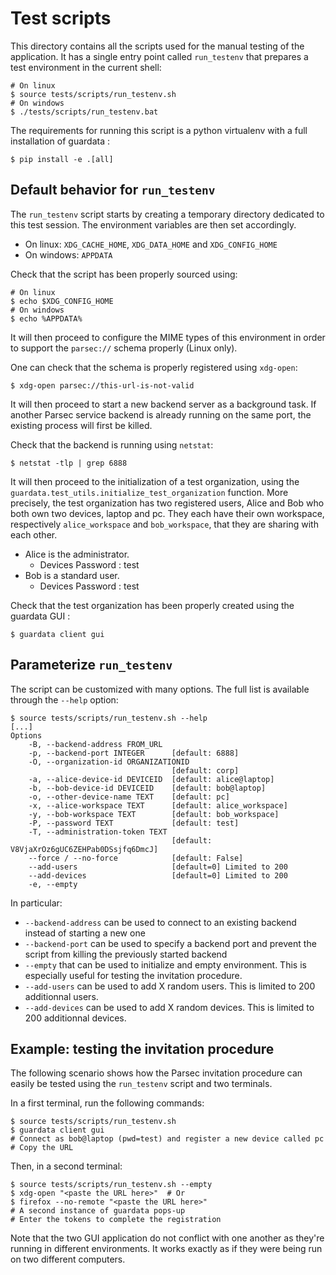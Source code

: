 Test scripts
============

This directory contains all the scripts used for the manual testing of the application.
It has a single entry point called `run_testenv` that prepares a test environment
in the current shell:

    # On linux
    $ source tests/scripts/run_testenv.sh
    # On windows
    $ ./tests/scripts/run_testenv.bat


The requirements for running this script is a python virtualenv with a full installation
of guardata :

    $ pip install -e .[all]


Default behavior for `run_testenv`
-------------------------------------------

The `run_testenv` script starts by creating a temporary directory dedicated
to this test session. The environment variables are then set accordingly.
- On linux: `XDG_CACHE_HOME`, `XDG_DATA_HOME` and `XDG_CONFIG_HOME`
- On windows: `APPDATA`

Check that the script has been properly sourced using:

    # On linux
    $ echo $XDG_CONFIG_HOME
    # On windows
    $ echo %APPDATA%

It will then proceed to configure the MIME types of this environment in order to
support the `parsec://` schema properly (Linux only).

One can check that the schema is properly registered using `xdg-open`:

    $ xdg-open parsec://this-url-is-not-valid

It will then proceed to start a new backend server as a background task. If another
Parsec service backend is already running on the same port, the existing process will first
be killed.

Check that the backend is running using `netstat`:

    $ netstat -tlp | grep 6888

It will then proceed to the initialization of a test organization, using the
`guardata.test_utils.initialize_test_organization` function. More precisely, the
test organization has two registered users, Alice and Bob who both own two devices,
laptop and pc. They each have their own workspace, respectively `alice_workspace` and
`bob_workspace`, that they are sharing with each other.

* Alice is the administrator.
  * Devices Password : test
* Bob is a standard user.
  * Devices Password : test

Check that the test organization has been properly created using the guardata GUI :

    $ guardata client gui


Parameterize `run_testenv`
------------------------------------

The script can be customized with many options. The full list is available through
the `--help` option:

    $ source tests/scripts/run_testenv.sh --help
    [...]
    Options
        -B, --backend-address FROM_URL
        -p, --backend-port INTEGER      [default: 6888]
        -O, --organization-id ORGANIZATIONID
                                        [default: corp]
        -a, --alice-device-id DEVICEID  [default: alice@laptop]
        -b, --bob-device-id DEVICEID    [default: bob@laptop]
        -o, --other-device-name TEXT    [default: pc]
        -x, --alice-workspace TEXT      [default: alice_workspace]
        -y, --bob-workspace TEXT        [default: bob_workspace]
        -P, --password TEXT             [default: test]
        -T, --administration-token TEXT
                                        [default: V8VjaXrOz6gUC6ZEHPab0DSsjfq6DmcJ]
        --force / --no-force            [default: False]
        --add-users                     [default=0] Limited to 200
        --add-devices                   [default=0] Limited to 200
        -e, --empty

In particular:
 - `--backend-address` can be used to connect to an existing backend instead of
   starting a new one
 - `--backend-port` can be used to specify a backend port and prevent the script from
   killing the previously started backend
 - `--empty` that can be used to initialize and empty environment. This is especially
   useful for testing the invitation procedure.
 - `--add-users` can be used to add X random users. This is limited to 200 additionnal users.
 - `--add-devices` can be used to add X random devices. This is limited to 200 additionnal devices.


Example: testing the invitation procedure
-----------------------------------------

The following scenario shows how the Parsec invitation procedure can easily be tested
using the `run_testenv` script and two terminals.

In a first terminal, run the following commands:

    $ source tests/scripts/run_testenv.sh
    $ guardata client gui
    # Connect as bob@laptop (pwd=test) and register a new device called pc
    # Copy the URL


Then, in a second terminal:

    $ source tests/scripts/run_testenv.sh --empty
    $ xdg-open "<paste the URL here>"  # Or
    $ firefox --no-remote "<paste the URL here>"
    # A second instance of guardata pops-up
    # Enter the tokens to complete the registration

Note that the two GUI application do not conflict with one another as they're
running in different environments. It works exactly as if they were being run
on two different computers.
